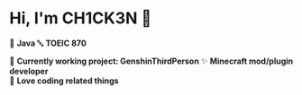# Hi, I'm CH1CK3N 👋

📜 **Java**
🔤 **TOEIC 870**

🔨 **Currently working project: GenshinThirdPerson**
✨ **Minecraft mod/plugin developer**  
💖 **Love coding related things**  